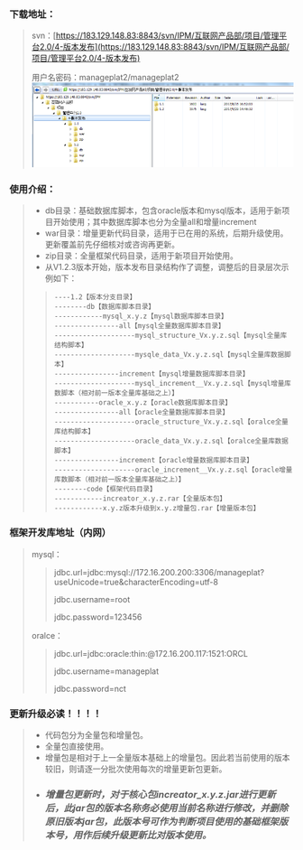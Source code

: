 ### 下载地址：

> svn：[https://183.129.148.83:8843/svn/IPM/互联网产品部/项目/管理平台2.0/4-版本发布](https://183.129.148.83:8843/svn/IPM/互联网产品部/项目/管理平台2.0/4-版本发布)
>
> 用户名密码：manageplat2/manageplat2![](/assets/code_download.png)

### 使用介绍：

> * db目录：基础数据库脚本，包含oracle版本和mysql版本，适用于新项目开始使用；其中数据库脚本也分为全量all和增量increment
> * war目录：增量更新代码目录，适用于已在用的系统，后期升级使用。更新覆盖前先仔细核对或咨询再更新。
> * zip目录：全量框架代码目录，适用于新项目开始使用。
> * 从V1.2.3版本开始，版本发布目录结构作了调整，调整后的目录层次示例如下：
>
> > ```
> > ----1.2【版本分支目录】
> > --------db【数据库脚本目录】
> > ------------mysql_x.y.z【mysql数据库脚本目录】
> > ----------------all【mysql全量数据库脚本目录】
> > --------------------mysql_structure_Vx.y.z.sql【mysql全量库结构脚本】
> > --------------------mysqle_data_Vx.y.z.sql【mysql全量库数据脚本】
> > ----------------increment【mysql增量数据库脚本目录】
> > --------------------mysql_increment__Vx.y.z.sql【mysql增量库数脚本（相对前一版本全量库基础之上）】
> > -----------oracle_x.y.z【oracle数据库脚本目录】
> > ----------------all【oracle全量数据库脚本目录】
> > --------------------oracle_structure_Vx.y.z.sql【oralce全量库结构脚本】
> > --------------------oracle_data_Vx.y.z.sql【oralce全量库数据脚本】
> > ----------------increment【oracle增量数据库脚本目录】
> > --------------------oracle_increment__Vx.y.z.sql【oracle增量库数脚本（相对前一版本全量库基础之上）】
> > --------code【框架代码目录】
> > ------------increator_x.y.z.rar【全量版本包】
> > ------------x.y.z版本升级到x.y.z增量包.rar【增量版本包】
> > ```

### 框架开发库地址（内网）

> mysql：
>
> > jdbc.url=jdbc:mysql://172.16.200.200:3306/manageplat?useUnicode=true&characterEncoding=utf-8
> >
> > jdbc.username=root
> >
> > jdbc.password=123456
>
> oralce：
>
> > jdbc.url=jdbc:oracle:thin:@172.16.200.117:1521:ORCL
> >
> > jdbc.username=manageplat
> >
> > jdbc.password=nct

### 更新升级必读！！！！

> * 代码包分为全量包和增量包。
> * 全量包直接使用。
> * 增量包是相对于上一全量版本基础上的增量包。因此若当前使用的版本较旧，则请逐一分批次使用每次的增量更新包更新。
> * ### _**增量包更新时，对于核心包increator\_x.y.z.jar进行更新后，此jar包的版本名称务必使用当前名称进行修改，并删除原旧版本jar包，此版本号可作为判断项目使用的基础框架版本号，用作后续升级更新比对版本使用。**_



